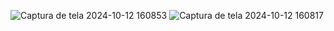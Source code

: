 ![Captura de tela 2024-10-12 160853](https://github.com/user-attachments/assets/6e2a2a1c-c875-48e2-8bdd-5c9c38bbaf63)
![Captura de tela 2024-10-12 160817](https://github.com/user-attachments/assets/232ccb93-ab46-49e4-8939-b9df2cfcc0e2)
